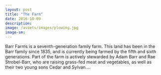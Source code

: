```yaml
---
layout: post
title: "The Farm"
date: 2016-10-09
description: 
image: /assets/images/plowing.jpg	
image-sm: 
---
```


Barr Farms is a seventh-generation family farm. This land has been in the Barr family since 1835, and is currently being farmed by the fifth and sixth generations. Part of the farm is actively stewarded by Adam Barr and Rae Strobel-Barr, who are raising grass-fed meat and vegetables, as well as their two young sons Cedar and Sylvan....